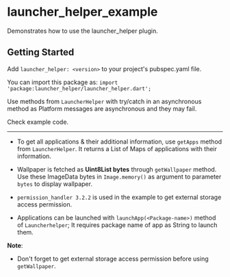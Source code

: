 # launcher_helper_example

Demonstrates how to use the launcher_helper plugin.

## Getting Started

Add `launcher_helper: <version>` to your project's pubspec.yaml file.

You can import this package as: `import 'package:launcher_helper/launcher_helper.dart';`

Use methods from `LauncherHelper` with try/catch in an asynchronous method as Platform messages are
asynchronous and they may fail.

Check example code.

________

- To get all applications & their additional information, use `getApps` method from `LauncherHelper`. It returns a List of Maps of applications with their information.

- Wallpaper is fetched as **Uint8List bytes** through `getWallpaper` method. Use these ImageData bytes in `Image.memory()` as argument to parameter `bytes` to display wallpaper.

- `permission_handler 3.2.2` is used in the example to get external storage access permission.

- Applications can be launched with `launchApp(<Package-name>)` method of `Launcherhelper`; It requires package name of app as String to launch them.

**Note**:

- Don't forget to get external storage access permission before using `getWallpaper`.
